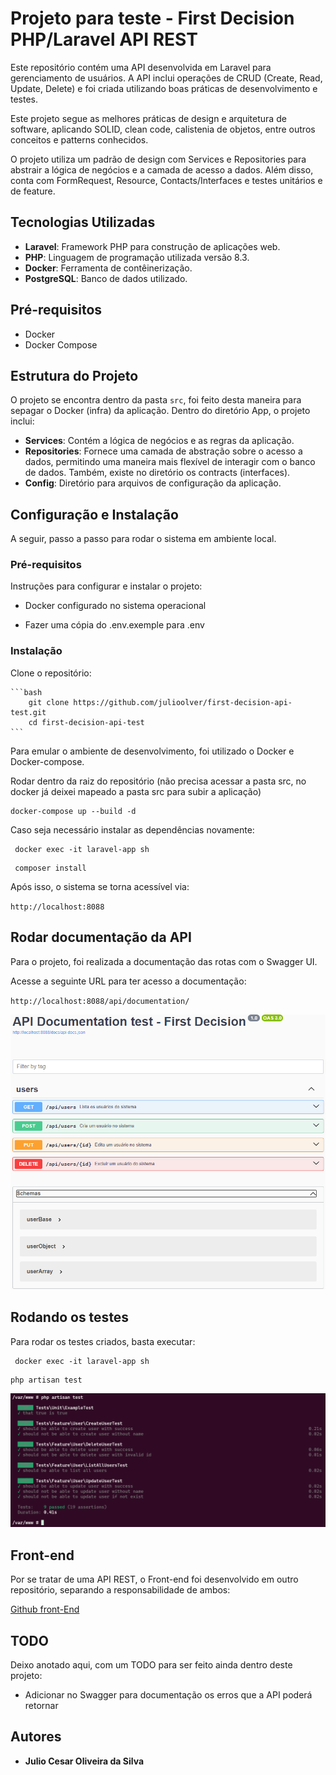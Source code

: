 # Projeto para teste - First Decision PHP/Laravel API REST

Este repositório contém uma API desenvolvida em Laravel para gerenciamento de usuários. A API inclui operações de CRUD (Create, Read, Update, Delete) e foi criada utilizando boas práticas de desenvolvimento e testes.

Este projeto segue as melhores práticas de design e arquitetura de software, aplicando SOLID, clean code, calistenia de objetos, entre outros conceitos e patterns conhecidos.

O projeto utiliza um padrão de design com Services e Repositories para abstrair a lógica de negócios e a camada de acesso a dados. Além disso, conta com FormRequest, Resource, Contacts/Interfaces e testes unitários e de feature.

## Tecnologias Utilizadas

- **Laravel**: Framework PHP para construção de aplicações web.
- **PHP**: Linguagem de programação utilizada versão 8.3.
- **Docker**: Ferramenta de contêinerização.
- **PostgreSQL**: Banco de dados utilizado.

## Pré-requisitos

- Docker
- Docker Compose


## Estrutura do Projeto

O projeto se encontra dentro da pasta `src`, foi feito desta maneira para sepagar o Docker (infra) da aplicação. Dentro do diretório App, o projeto inclui:

-   **Services**: Contém a lógica de negócios e as regras da aplicação.
-   **Repositories**: Fornece uma camada de abstração sobre o acesso a dados, permitindo uma maneira mais flexível de interagir com o banco de dados. Também, existe no diretório os contracts (interfaces).
-   **Config**: Diretório para arquivos de configuração da aplicação.

## Configuração e Instalação

A seguir, passo a passo para rodar o sistema em ambiente local.

### Pré-requisitos

Instruções para configurar e instalar o projeto:

-   Docker configurado no sistema operacional

-   Fazer uma cópia do .env.exemple para .env

### Instalação

Clone o repositório:

    ```bash
        git clone https://github.com/julioolver/first-decision-api-test.git
        cd first-decision-api-test
    ```

Para emular o ambiente de desenvolvimento, foi utilizado o Docker e Docker-compose.

Rodar dentro da raiz do repositório (não precisa acessar a pasta src, no docker já deixei mapeado a pasta src para subir a aplicação)

```
docker-compose up --build -d
```

Caso seja necessário instalar as dependências novamente:

```
 docker exec -it laravel-app sh
```

```
 composer install
```
Após isso, o sistema se torna acessível via:

`http://localhost:8088`

## Rodar documentação da API

Para o projeto, foi realizada a documentação das rotas com o Swagger UI.

Acesse a seguinte URL para ter acesso a documentação:

`http://localhost:8088/api/documentation/`

![Swagger em funcionamento](swagger.png)

## Rodando os testes

Para rodar os testes criados, basta executar:

```
 docker exec -it laravel-app sh
```

```
php artisan test
```

![Testes](test-phpunit.png)
## Front-end

Por se tratar de uma API REST, o Front-end foi desenvolvido em outro repositório, separando a responsabilidade de ambos:

[Github front-End](https://github.com/julioolver/first-decision-front-end-test)


## TODO

Deixo anotado aqui, com um TODO para ser feito ainda dentro deste projeto:

-   Adicionar no Swagger para documentação os erros que a API poderá retornar

## Autores

-   **Julio Cesar Oliveira da Silva**
